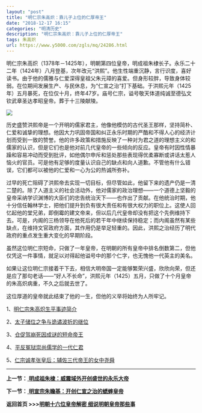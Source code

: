 ```yaml
---
layout: "post"
title: "明仁宗朱高炽：靠儿子上位的仁厚帝王"
date: "2018-12-17 16:15"
categories: "明清历史"
description: "明仁宗朱高炽：靠儿子上位的仁厚帝王"
tags: 朱高炽
url: https://www.y5000.com/zgls/mq/24286.html
---
```






明仁宗朱高炽（1378年－1425年），明朝第四位皇帝，明成祖朱棣长子。永乐二十二年（1424年）八月登基，次年改元“洪熙”。他生性端重沉静，言行识度，喜好读书。由于他的儒雅与仁爱深得皇祖父朱元璋的喜爱。但身形较胖，导致身体较弱。在位期间发展生产、与民休息，为“仁宣之治”打下基础。于洪熙元年（1425年）五月暴死，在位仅十月，终年47岁。庙号仁宗，谥号敬天体道纯诚至德弘文钦武章圣达孝昭皇帝。葬于十三陵献陵。

![](https://img.y5000.com/uploads/allimg/170725/12-1FH514440N15.jpg)

历史盛赞洪熙帝是一个开明的儒家君主，他像他模仿的古代圣王那样，坚持简朴、仁爱和诚挚的理想。他因大力巩固帝国和纠正永乐时期的严酷和不得人心的经济计划而受到一致的赞誉。他的许多政策和措施反映了一种对为君之道的理想主义的和儒家的认识，但是它们也是他对前几代皇帝的一些倾向的反应。皇帝有时因性情暴躁和容易冲动而受到批评，如他偶尔申斥和惩处那些表现得优柔寡断或讲话太惹人恼火的官员。可是他有足够的度量认识自己的缺点和向人道歉。不管他有什么错误，它们都可以被他的仁爱和一心为公的热诚所弥补。

过早的死亡阻碍了洪熙帝去实现一切目标，但尽管如此，他留下来的遗产仍是一清二楚的。除了人道主义的社会活动外，他对儒家的政治理想——一个道德上坚毅的皇帝采纳学识渊博的大臣们的忠告统治天下——也作出了贡献。在他统治时期，他十分信任翰林学士，把他们提升到负有很大责任和有很大权力的职位上。这使人回忆起他的堂兄弟，即倒霉的建文帝来，但以后几代皇帝却没有把这个先例维持下去。可是，内阁的三杨领导在他死后的若干年中继续保持稳定；而内阁虽然有某些缺点，在维持文官政府方面，其作用仍是举足轻重的。因此，洪熙之治经历了明代政府的重点发生重大变化的早期阶段。

虽然这位明仁宗短命，只做了一年皇帝，在明朝的所有皇帝中排名倒数第二，但他仅凭这一件事情，就足以对得起他谥号中的那个仁字，也无愧他一代英主的美名。

如果让这位明仁宗接着干下去，相信大明帝国一定能够繁荣兴盛，欣欣向荣，但还是应了那句老话——“好人不长命”，洪熙元年（1425）五月，只做了十个月皇帝的朱高炽病重，不久之后就去世了。

这位厚道的皇帝就此结束了他的一生，但他的义举将始终为人所牢记。

1、[明仁宗朱高炽生平事迹简介](https://www.y5000.com/zgls/mq/24280.html)

2、[太子储位之争与诡谲波折的继位](https://www.y5000.com/zgls/mq/24281.html)

3、[仓促驾崩死因成谜的短命帝王](https://www.y5000.com/zgls/mq/24282.html)

4、[平反冤狱崇尚儒学的一代仁君](https://www.y5000.com/zgls/mq/24283.html)

5、[仁宗诚孝张皇后：辅佐三代帝王的女中尧舜](https://www.y5000.com/zgls/mq/24284_2.html)

* * *

**上一节：**[ **明成祖朱棣：威震域外开创盛世的永乐大帝**](https://www.y5000.com/zgls/mq/24274.html)

**下一节：**[ **明宣宗朱瞻基：开创仁宣之治的蟋蟀皇帝**](https://www.y5000.com/zgls/mq/24289.html)

**返回首页 >>>[明朝十六位皇帝解密 细说明朝皇帝那些事](https://www.y5000.com/zgls/mq/24402.html)**
